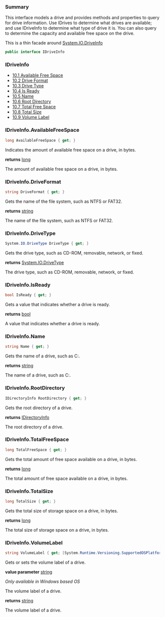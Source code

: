 ﻿<!--bl
(filemeta
    (title "Drive Info"))
/bl-->

### Summary

This interface models a drive and provides methods and properties to query for drive information. Use IDrives to determine what drives are available; and use IDriveInfo to determine what type of drive it is. You can also query to determine the capacity and available free space on the drive.

This is a thin facade around [System.IO.DriveInfo](https://docs.microsoft.com/en-us/dotnet/api/system.io.driveinfo?view=net-6.0)

```csharp
public interface IDriveInfo
```

### IDriveInfo

- [10.1 Available Free Space](#user-content-idriveinfoavailablefreespace)
- [10.2 Drive Format](#user-content-idriveinfodriveformat)
- [10.3 Drive Type](#user-content-idriveinfodrivetype)
- [10.4 Is Ready](#user-content-idriveinfoisready)
- [10.5 Name](#user-content-idriveinfoname)
- [10.6 Root Directory](#user-content-idriveinforootdirectory)
- [10.7 Total Free Space](#user-content-idriveinfototalfreespace)
- [10.8 Total Size](#user-content-idriveinfototalsize)
- [10.9 Volume Label](#user-content-idriveinfovolumelabel)

<!-- user-content-idriveinfo -->

### IDriveInfo.AvailableFreeSpace

```csharp
long AvailableFreeSpace { get; }
```

Indicates the amount of available free space on a drive, in bytes.

**returns** [long](https://docs.microsoft.com/en-us/dotnet/api/system.int64?view=net-6.0)

The amount of available free space on a drive, in bytes.

### IDriveInfo.DriveFormat

```csharp
string DriveFormat { get; }
```

Gets the name of the file system, such as NTFS or FAT32.

**returns** [string](https://docs.microsoft.com/en-us/dotnet/api/system.string?view=net-6.0)

The name of the file system, such as NTFS or FAT32.

### IDriveInfo.DriveType

```csharp
System.IO.DriveType DriveType { get; }
```

Gets the drive type, such as CD-ROM, removable, network, or fixed.

**returns** [System.IO.DriveType](https://docs.microsoft.com/en-us/dotnet/api/system.io.drivetype?view=net-6.0)

The drive type, such as CD-ROM, removable, network, or fixed.

### IDriveInfo.IsReady

```csharp
bool IsReady { get; }
```

Gets a value that indicates whether a drive is ready.

**returns** [bool](https://docs.microsoft.com/en-us/dotnet/api/system.boolean?view=net-6.0)

A value that indicates whether a drive is ready.

### IDriveInfo.Name

```csharp
string Name { get; }
```

Gets the name of a drive, such as C:\.

**returns** [string](https://docs.microsoft.com/en-us/dotnet/api/system.string?view=net-6.0)

The name of a drive, such as C:\.

### IDriveInfo.RootDirectory

```csharp
IDirectoryInfo RootDirectory { get; }
```

Gets the root directory of a drive.

**returns** [IDirectoryInfo](./DirectoryInfo.md)

The root directory of a drive.

### IDriveInfo.TotalFreeSpace

```csharp
long TotalFreeSpace { get; }
```

Gets the total amount of free space available on a drive, in bytes.

**returns** [long](https://docs.microsoft.com/en-us/dotnet/api/system.int64?view=net-6.0)

The total amount of free space available on a drive, in bytes.

### IDriveInfo.TotalSize

```csharp
long TotalSize { get; }
```

Gets the total size of storage space on a drive, in bytes.

**returns** [long](https://docs.microsoft.com/en-us/dotnet/api/system.int64?view=net-6.0)

The total size of storage space on a drive, in bytes.

### IDriveInfo.VolumeLabel

```csharp
string VolumeLabel { get; [System.Runtime.Versioning.SupportedOSPlatform("windows")] set; }
```

Gets or sets the volume label of a drive.

**value parameter** [string](https://docs.microsoft.com/en-us/dotnet/api/system.string?view=net-6.0)

_Only available in Windows based OS_

The volume label of a drive.

**returns** [string](https://docs.microsoft.com/en-us/dotnet/api/system.string?view=net-6.0)

The volume label of a drive.